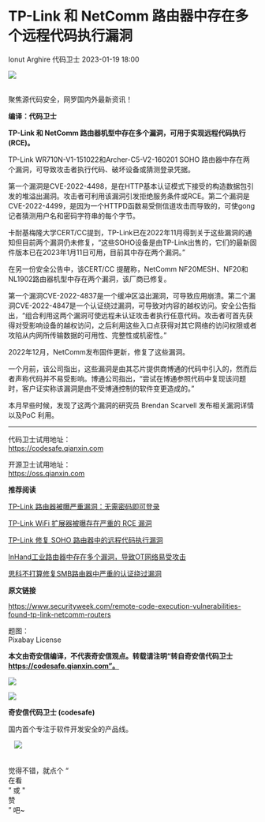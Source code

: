 #  TP-Link 和 NetComm 路由器中存在多个远程代码执行漏洞   
Ionut Arghire  代码卫士   2023-01-19 18:00  
  
![](https://mmbiz.qpic.cn/mmbiz_gif/Az5ZsrEic9ot90z9etZLlU7OTaPOdibteeibJMMmbwc29aJlDOmUicibIRoLdcuEQjtHQ2qjVtZBt0M5eVbYoQzlHiaw/640?wx_fmt=gif "")  
  
   
聚焦源代码安全，网罗国内外最新资讯！  
  
**编译：代码卫士**  
  
**TP-Link 和 NetComm 路由器机型中存在多个漏洞，可用于实现远程代码执行 (RCE)。**  
  
  
  
TP-Link WR710N-V1-151022和Archer-C5-V2-160201 SOHO 路由器中存在两个漏洞，可导致攻击者执行代码、破坏设备或猜测登录凭据。  
  
第一个漏洞是CVE-2022-4498，是在HTTP基本认证模式下接受的构造数据包引发的堆溢出漏洞。攻击者可利用该漏洞引发拒绝服务条件或RCE。第二个漏洞是CVE-2022-4499，是因为一个HTTPD函数易受侧信道攻击而导致的，可使gong记者猜测用户名和密码字符串的每个字节。  
  
卡耐基梅隆大学CERT/CC提到，TP-Link已在2022年11月得到关于这些漏洞的通知但目前两个漏洞仍未修复，“这些SOHO设备是由TP-Link出售的，它们的最新固件版本已在2023年1月11日可用，目前其中存在两个漏洞。”  
  
在另一份安全公告中，该CERT/CC 提醒称，NetComm NF20MESH、NF20和NL1902路由器机型中存在两个漏洞，该厂商已修复。  
  
第一个漏洞CVE-2022-4837是一个缓冲区溢出漏洞，可导致应用崩溃。第二个漏洞CVE-2022-4847是一个认证绕过漏洞，可导致对内容的越权访问。安全公告指出，“组合利用这两个漏洞可使远程未认证攻击者执行任意代码。攻击者可首先获得对受影响设备的越权访问，之后利用这些入口点获得对其它网络的访问权限或者攻陷从内网所传输数据的可用性、完整性或机密性。”  
  
2022年12月，NetComm发布固件更新，修复了这些漏洞。  
  
一个月前，该公司指出，这些漏洞是由其芯片提供商博通的代码中引入的，然而后者声称代码并不易受影响。博通公司指出，“尝试在博通参照代码中复现该问题时，客户证实称该漏洞是由不受博通控制的软件变更造成的。”  
  
本月早些时候，发现了这两个漏洞的研究员 Brendan Scarvell 发布相关漏洞详情以及PoC 利用。  
  
****  
代码卫士试用地址：  
https://codesafe.qianxin.com  
  
开源卫士试用地址：  
https://oss.qianxin.com  
  
  
  
  
  
  
  
  
  
  
  
  
**推荐阅读**  
  
[TP-Link 路由器被曝严重漏洞：无需密码即可登录](http://mp.weixin.qq.com/s?__biz=MzI2NTg4OTc5Nw==&mid=2247491921&idx=1&sn=ff747109c1daa0e227fdebb93dfb47bd&chksm=ea94d03bdde3592d75c69d82c32070566c30aaa67321a6bd8b613cfd525ae38688db073d635c&scene=21#wechat_redirect)  
  
  
[TP-Link WiFi 扩展器被曝存在严重的 RCE 漏洞](http://mp.weixin.qq.com/s?__biz=MzI2NTg4OTc5Nw==&mid=2247490231&idx=2&sn=a755875c26dbf80ca944a86a6034cbeb&chksm=ea972bdddde0a2cb3ce9b4c573a5767fb550f59a45fad7ff5da4179dc757810ec7a3d443e01f&scene=21#wechat_redirect)  
  
  
[TP-Link 修复 SOHO 路由器中的远程代码执行漏洞](http://mp.weixin.qq.com/s?__biz=MzI2NTg4OTc5Nw==&mid=2247488569&idx=3&sn=b629d305a12b7d97c3af6139f9face62&chksm=ea972553dde0ac45f6e6d3a3ed4427c1f71adcddbc89d333f83d2f88e32e89d1164d0eece89e&scene=21#wechat_redirect)  
  
  
[InHand工业路由器中存在多个漏洞，导致OT网络易受攻击](http://mp.weixin.qq.com/s?__biz=MzI2NTg4OTc5Nw==&mid=2247515321&idx=2&sn=21b3cad712a7f1267e677ed2354c90e9&chksm=ea948dd3dde304c5320dac4c1f977dc1871ae5bfa1be6fe37d8cad7f7662c9d4936faa0df6c6&scene=21#wechat_redirect)  
  
  
[思科不打算修复SMB路由器中严重的认证绕过漏洞](http://mp.weixin.qq.com/s?__biz=MzI2NTg4OTc5Nw==&mid=2247515297&idx=2&sn=460499858dd7355f4569e49b316d18b4&chksm=ea948dcbdde304dd13d7b674af7f35b59b16dd02b31770de7ae9738688f20bcc072fae10dce9&scene=21#wechat_redirect)  
  
  
  
  
**原文链接**  
  
https://www.securityweek.com/remote-code-execution-vulnerabilities-found-tp-link-netcomm-routers  
  
  
题图：  
Pixabay License  
  
  
**本文由奇安信编译，不代表奇安信观点。转载请注明“转自奇安信代码卫士 https://codesafe.qianxin.com”。**  
  
  
  
  
![](https://mmbiz.qpic.cn/mmbiz_jpg/oBANLWYScMSf7nNLWrJL6dkJp7RB8Kl4zxU9ibnQjuvo4VoZ5ic9Q91K3WshWzqEybcroVEOQpgYfx1uYgwJhlFQ/640?wx_fmt=jpeg "")  
  
![](https://mmbiz.qpic.cn/mmbiz_jpg/oBANLWYScMSN5sfviaCuvYQccJZlrr64sRlvcbdWjDic9mPQ8mBBFDCKP6VibiaNE1kDVuoIOiaIVRoTjSsSftGC8gw/640?wx_fmt=jpeg "")  
  
**奇安信代码卫士 (codesafe)**  
  
国内首个专注于软件开发安全的产品线。  
  
   ![](https://mmbiz.qpic.cn/mmbiz_gif/oBANLWYScMQ5iciaeKS21icDIWSVd0M9zEhicFK0rbCJOrgpc09iaH6nvqvsIdckDfxH2K4tu9CvPJgSf7XhGHJwVyQ/640?wx_fmt=gif "")  
  
   
觉得不错，就点个 “  
在看  
” 或 "  
赞  
” 吧~  
  
